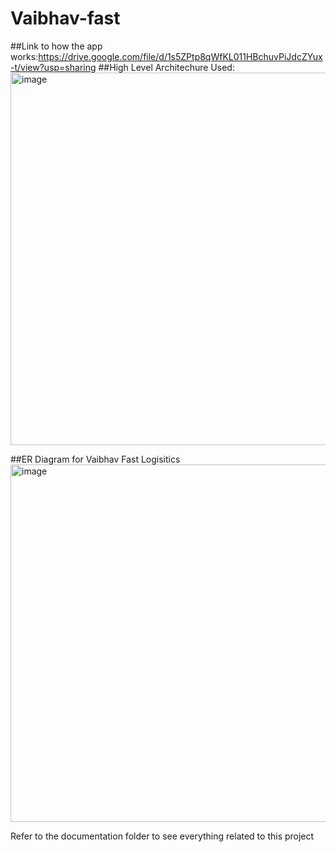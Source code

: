 # Vaibhav-fast


##Link to how the app works:https://drive.google.com/file/d/1s5ZPtp8qWfKL011HBchuvPiJdcZYux-t/view?usp=sharing
##High Level Architechure Used:
<img width="596" alt="image" src="https://github.com/user-attachments/assets/aa27413c-00fd-4c27-a919-26ebd68b605a">

##ER Diagram for Vaibhav Fast Logisitics
<img width="572" alt="image" src="https://github.com/user-attachments/assets/daaaa0e9-328b-4722-a008-5da4ed80f27f">

Refer to the documentation folder to see everything related to this project
